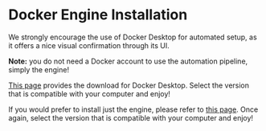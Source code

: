 # Docker Engine Installation

We strongly encourage the use of Docker Desktop for automated setup, as it offers a nice visual confirmation through its UI.

**Note:** you do not need a Docker account to use the automation pipeline, simply the engine!

[This page](https://www.docker.com/products/docker-desktop/) provides the download for Docker Desktop. Select the version that is compatible with your computer and enjoy!

If you would prefer to install just the engine, please refer to [this page](https://docs.docker.com/engine/install/). Once again, select the version that is compatible with your computer and enjoy!